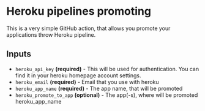 # Heroku pipelines promoting

This is a very simple GitHub action, that allows you promote your applications throw
Heroku pipeline.


## Inputs
* `heroku_api_key` **(required)** - This will be used for authentication. You can find it in your heroku homepage account settings.
* `heroku_email` **(required)** - Email that you use with heroku
* `heroku_app_name` **(required)** - The app name, that will be promoted
* `heroku_promote_to_app` **(optional)** - The app(-s), where will be promoted heroku_app_name
